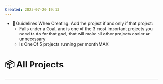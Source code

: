 ```yaml
---
Created: 2023-07-20 19:13
---
```

- 📐 Guidelines When Creating:
    Add the project if and only if that project:
    - Falls under a Goal, and is one of the 3 most important projects you need to do for that goal, that will make all other projects easier or unnecessary
    - Is One Of 5 projects running per month MAX
# 📦 All Projects
---
